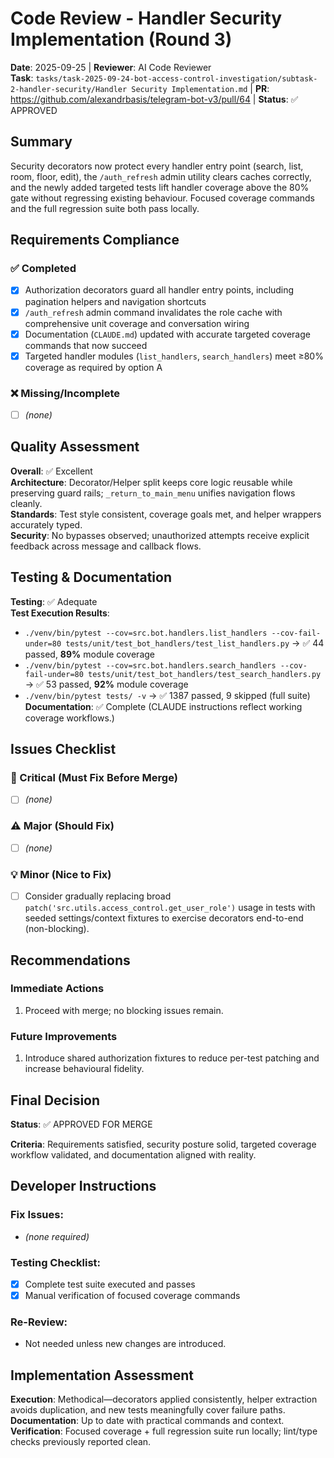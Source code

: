 # Code Review - Handler Security Implementation (Round 3)

**Date**: 2025-09-25 | **Reviewer**: AI Code Reviewer  
**Task**: `tasks/task-2025-09-24-bot-access-control-investigation/subtask-2-handler-security/Handler Security Implementation.md` | **PR**: https://github.com/alexandrbasis/telegram-bot-v3/pull/64 | **Status**: ✅ APPROVED

## Summary
Security decorators now protect every handler entry point (search, list, room, floor, edit), the `/auth_refresh` admin utility clears caches correctly, and the newly added targeted tests lift handler coverage above the 80% gate without regressing existing behaviour. Focused coverage commands and the full regression suite both pass locally.

## Requirements Compliance
### ✅ Completed
- [x] Authorization decorators guard all handler entry points, including pagination helpers and navigation shortcuts
- [x] `/auth_refresh` admin command invalidates the role cache with comprehensive unit coverage and conversation wiring
- [x] Documentation (`CLAUDE.md`) updated with accurate targeted coverage commands that now succeed
- [x] Targeted handler modules (`list_handlers`, `search_handlers`) meet ≥80% coverage as required by option A

### ❌ Missing/Incomplete
- [ ] *(none)*

## Quality Assessment
**Overall**: ✅ Excellent  
**Architecture**: Decorator/Helper split keeps core logic reusable while preserving guard rails; `_return_to_main_menu` unifies navigation flows cleanly.  
**Standards**: Test style consistent, coverage goals met, and helper wrappers accurately typed.  
**Security**: No bypasses observed; unauthorized attempts receive explicit feedback across message and callback flows.

## Testing & Documentation
**Testing**: ✅ Adequate  
**Test Execution Results**:
- `./venv/bin/pytest --cov=src.bot.handlers.list_handlers --cov-fail-under=80 tests/unit/test_bot_handlers/test_list_handlers.py` → ✅ 44 passed, **89%** module coverage
- `./venv/bin/pytest --cov=src.bot.handlers.search_handlers --cov-fail-under=80 tests/unit/test_bot_handlers/test_search_handlers.py` → ✅ 53 passed, **92%** module coverage
- `./venv/bin/pytest tests/ -v` → ✅ 1387 passed, 9 skipped (full suite)  
**Documentation**: ✅ Complete (CLAUDE instructions reflect working coverage workflows.)

## Issues Checklist

### 🚨 Critical (Must Fix Before Merge)
- [ ] *(none)*

### ⚠️ Major (Should Fix)
- [ ] *(none)*

### 💡 Minor (Nice to Fix)
- [ ] Consider gradually replacing broad `patch('src.utils.access_control.get_user_role')` usage in tests with seeded settings/context fixtures to exercise decorators end-to-end (non-blocking).

## Recommendations
### Immediate Actions
1. Proceed with merge; no blocking issues remain.

### Future Improvements
1. Introduce shared authorization fixtures to reduce per-test patching and increase behavioural fidelity.

## Final Decision
**Status**: ✅ APPROVED FOR MERGE

**Criteria**: Requirements satisfied, security posture solid, targeted coverage workflow validated, and documentation aligned with reality.

## Developer Instructions
### Fix Issues:
- *(none required)*

### Testing Checklist:
- [x] Complete test suite executed and passes  
- [x] Manual verification of focused coverage commands

### Re-Review:
- Not needed unless new changes are introduced.

## Implementation Assessment
**Execution**: Methodical—decorators applied consistently, helper extraction avoids duplication, and new tests meaningfully cover failure paths.  
**Documentation**: Up to date with practical commands and context.  
**Verification**: Focused coverage + full regression suite run locally; lint/type checks previously reported clean.
